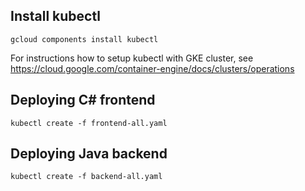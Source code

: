 ## Install kubectl
```
gcloud components install kubectl
```

For instructions how to setup kubectl with GKE cluster, see
https://cloud.google.com/container-engine/docs/clusters/operations

## Deploying C# frontend
```
kubectl create -f frontend-all.yaml
```

## Deploying Java backend
```
kubectl create -f backend-all.yaml
```



